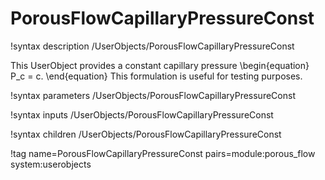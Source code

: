 # PorousFlowCapillaryPressureConst

!syntax description /UserObjects/PorousFlowCapillaryPressureConst

This UserObject provides a constant capillary pressure
\begin{equation}
  P_c = c.
\end{equation}
This formulation is useful for testing purposes.


!syntax parameters /UserObjects/PorousFlowCapillaryPressureConst

!syntax inputs /UserObjects/PorousFlowCapillaryPressureConst

!syntax children /UserObjects/PorousFlowCapillaryPressureConst

!tag name=PorousFlowCapillaryPressureConst pairs=module:porous_flow system:userobjects
